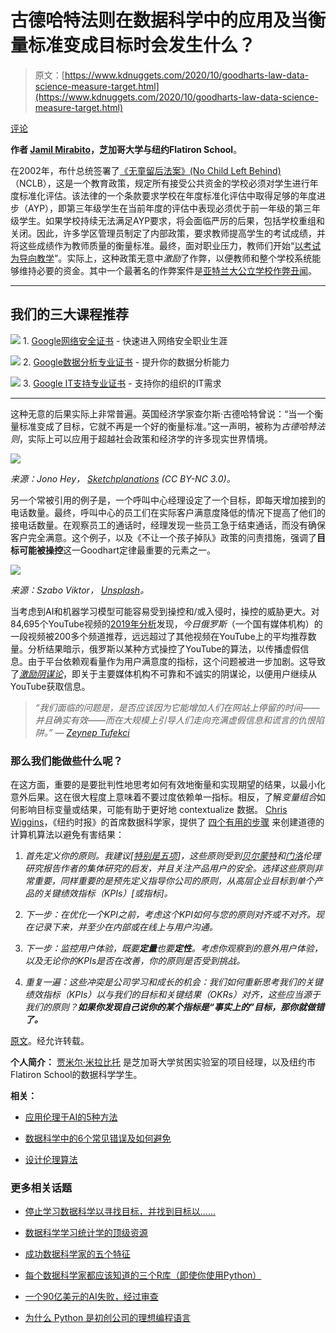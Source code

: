 # 古德哈特法则在数据科学中的应用及当衡量标准变成目标时会发生什么？

> 原文：[https://www.kdnuggets.com/2020/10/goodharts-law-data-science-measure-target.html](https://www.kdnuggets.com/2020/10/goodharts-law-data-science-measure-target.html)

[评论](#comments)

**作者 [Jamil Mirabito](https://www.linkedin.com/in/jamil-mirabito-62b328aa/)，芝加哥大学与纽约Flatiron School**。

在2002年，布什总统签署了[《无童留后法案》(No Child Left Behind)](https://www.edweek.org/ew/section/multimedia/no-child-left-behind-overview-definition-summary.html)（NCLB），这是一个教育政策，规定所有接受公共资金的学校必须对学生进行年度标准化评估。该法律的一个条款要求学校在年度标准化评估中取得足够的年度进步（AYP），即第三年级学生在当前年度的评估中表现必须优于前一年级的第三年级学生。如果学校持续无法满足AYP要求，将会面临严厉的后果，包括学校重组和关闭。因此，许多学区管理员制定了内部政策，要求教师提高学生的考试成绩，并将这些成绩作为教师质量的衡量标准。最终，面对职业压力，教师们开始“[以考试为导向教学](https://www.chalk.com/resources/teaching-to-the-test-vs-testing-what-you-teach-mastery-based-evaluations/)”。实际上，这种政策无意中*激励*了作弊，以便教师和整个学校系统能够维持必要的资金。其中一个最著名的作弊案件是[亚特兰大公立学校作弊丑闻](https://www.ajc.com/news/timeline-how-the-atlanta-school-cheating-scandal-unfolded/jn4vTk7GZUQoQRJTVR7UHK/)。

* * *

## 我们的三大课程推荐

![](../Images/0244c01ba9267c002ef39d4907e0b8fb.png) 1\. [Google网络安全证书](https://www.kdnuggets.com/google-cybersecurity) - 快速进入网络安全职业生涯

![](../Images/e225c49c3c91745821c8c0368bf04711.png) 2\. [Google数据分析专业证书](https://www.kdnuggets.com/google-data-analytics) - 提升你的数据分析能力

![](../Images/0244c01ba9267c002ef39d4907e0b8fb.png) 3\. [Google IT支持专业证书](https://www.kdnuggets.com/google-itsupport) - 支持你的组织的IT需求

* * *

这种无意的后果实际上非常普遍。英国经济学家查尔斯·古德哈特曾说：“当一个衡量标准变成了目标，它就不再是一个好的衡量标准。”这一声明，被称为*古德哈特法则*，实际上可以应用于超越社会政策和经济学的许多现实世界情境。

![](../Images/043dbcbf51821e9fe74b4c5b9888076c.png)

*来源：Jono Hey， [Sketchplanations](https://www.sketchplanations.com/post/167369765942/goodharts-law-when-a-measure-becomes-a-target) (CC BY-NC 3.0)。*

另一个常被引用的例子是，一个呼叫中心经理设定了一个目标，即每天增加接到的电话数量。最终，呼叫中心的员工们在实际客户满意度降低的情况下提高了他们的接电话数量。在观察员工的通话时，经理发现一些员工急于结束通话，而没有确保客户完全满意。这个例子，以及《不让一个孩子掉队》政策的问责措施，强调了**目标可能被操控**这一Goodhart定律最重要的元素之一。

![](../Images/d0d994e14fee9c711971714b11553919.png)

*来源：Szabo Viktor， [Unsplash](https://unsplash.com/photos/UfseYCHvIH0)。*

当考虑到AI和机器学习模型可能容易受到操控和/或入侵时，操控的威胁更大。对84,695个YouTube视频的[2019年分析](https://twitter.com/gchaslot/status/1121603851675553793?s=20)发现，*今日俄罗斯*（一个国有媒体机构）的一段视频被200多个频道推荐，远远超过了其他视频在YouTube上的平均推荐数量。分析结果暗示，俄罗斯以某种方式操控了YouTube的算法，以传播虚假信息。由于平台依赖观看量作为用户满意度的指标，这个问题被进一步加剧。这导致了[*激励阴谋论*](https://www.kdnuggets.com/2019/10/problem-metrics-big-problem-ai.html)，即关于主要媒体机构不可靠和不诚实的阴谋论，以便用户继续从YouTube获取信息。

> *“我们面临的问题是，是否应该因为它能增加人们在网站上停留的时间——并且确实有效——而在大规模上引导人们走向充满虚假信息和谎言的仇恨陷阱。” — [Zeynep Tufekci](https://www.theguardian.com/technology/2018/feb/02/how-youtubes-algorithm-distorts-truth)*

### 那么我们能做些什么呢？

在这方面，重要的是要批判性地思考如何有效地衡量和实现期望的结果，以最小化意外后果。这在很大程度上意味着不要过度依赖单一指标。相反，了解*变量组合*如何影响目标变量或结果，可能有助于更好地 contextualize 数据。 [Chris Wiggins](https://www.datascience.columbia.edu/chris-h-wiggins)，《纽约时报》的首席数据科学家，提供了 [四个有用的步骤](https://www.datascience.columbia.edu/ethical-principles-okrs-and-kpis-what-youtube-and-facebook-could-learn-tukey#fnref5) 来创建道德的计算机算法以避免有害结果：

1.  *首先定义你的原则。我建议[[特别是五项](https://www.datascience.columbia.edu/ethical-principles-okrs-and-kpis-what-youtube-and-facebook-could-learn-tukey#fnref5)]，这些原则受到[贝尔蒙特](https://www.hhs.gov/ohrp/regulations-and-policy/belmont-report/index.html)和[门洛](https://www.caida.org/publications/papers/2012/menlo_report_actual_formatted/)伦理研究报告作者的集体研究的启发，并且关注产品用户的安全。选择这些原则非常重要，同样重要的是预先定义指导你公司的原则，从高层企业目标到单个产品的关键绩效指标（KPIs）[或指标]。*

1.  *下一步：在优化一个KPI之前，考虑这个KPI如何与您的原则对齐或不对齐。现在记录下来，并至少在内部或在线上与用户沟通。*

1.  *下一步：监控用户体验，既要**定量**也要**定性**。考虑你观察到的意外用户体验，以及无论你的KPIs是否在改善，你的原则是否受到挑战。*

1.  *重复一遍：这些冲突是公司学习和成长的机会：我们如何重新思考我们的关键绩效指标（KPIs）以与我们的目标和关键结果（OKRs）对齐，这些应当源于我们的原则？**如果你发现自己说你的某个指标是“事实上的”目标，那你就做错了。***

[原文](https://towardsdatascience.com/on-the-implications-of-goodharts-law-for-data-science-8f4c5cd81d2e)。经允许转载。

**个人简介：** [贾米尔·米拉比托](https://www.linkedin.com/in/jamil-mirabito-62b328aa/) 是芝加哥大学贫困实验室的项目经理，以及纽约市Flatiron School的数据科学学生。

**相关：**

+   [应用伦理于AI的5种方法](https://www.kdnuggets.com/2019/12/5-ways-apply-ethics-ai.html)

+   [数据科学中的6个常见错误及如何避免](https://www.kdnuggets.com/2020/09/6-common-data-science-mistakes.html)

+   [设计伦理算法](https://www.kdnuggets.com/2019/03/designing-ethical-algorithms.html)

### 更多相关话题

+   [停止学习数据科学以寻找目标，并找到目标以……](https://www.kdnuggets.com/2021/12/stop-learning-data-science-find-purpose.html)

+   [数据科学学习统计学的顶级资源](https://www.kdnuggets.com/2021/12/springboard-top-resources-learn-data-science-statistics.html)

+   [成功数据科学家的五个特征](https://www.kdnuggets.com/2021/12/5-characteristics-successful-data-scientist.html)

+   [每个数据科学家都应该知道的三个R库（即使你使用Python）](https://www.kdnuggets.com/2021/12/three-r-libraries-every-data-scientist-know-even-python.html)

+   [一个90亿美元的AI失败，经过审查](https://www.kdnuggets.com/2021/12/9b-ai-failure-examined.html)

+   [为什么 Python 是初创公司的理想编程语言](https://www.kdnuggets.com/2021/12/makes-python-ideal-programming-language-startups.html)
